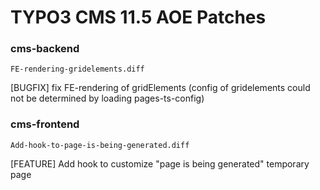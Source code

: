 # TYPO3 CMS 11.5 AOE Patches

### cms-backend

`FE-rendering-gridelements.diff`

[BUGFIX] fix FE-rendering of gridElements (config of gridelements could not be determined by loading pages-ts-config)


### cms-frontend

`Add-hook-to-page-is-being-generated.diff`

[FEATURE] Add hook to customize "page is being generated" temporary page
